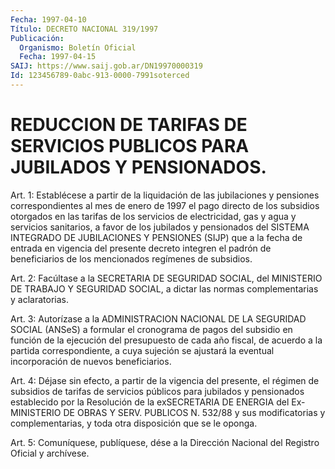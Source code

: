 ```yaml
---
Fecha: 1997-04-10
Título: DECRETO NACIONAL 319/1997
Publicación:
  Organismo: Boletín Oficial
  Fecha: 1997-04-15
SAIJ: https://www.saij.gob.ar/DN19970000319
Id: 123456789-0abc-913-0000-7991soterced
---
```

# REDUCCION DE TARIFAS DE SERVICIOS PUBLICOS PARA JUBILADOS Y PENSIONADOS.

<a id="1"></a>
Art. 1: Establécese  a  partir de  la  liquidación  de  las jubilaciones y pensiones correspondientes  al  mes de enero de 1997 el pago directo de los subsidios otorgados en las  tarifas  de  los servicios  de  electricidad,  gas  y agua y servicios sanitarios, a favor  de  los jubilados y pensionados  del  SISTEMA  INTEGRADO  DE JUBILACIONES  Y  PENSIONES  (SIJP)  que  a  la  fecha de entrada en vigencia del presente decreto integren el padrón  de  beneficiarios de los mencionados regímenes de subsidios.

<a id="2"></a>
Art.  2:  Facúltase  a  la  SECRETARIA  DE SEGURIDAD SOCIAL,  del MINISTERIO  DE  TRABAJO  Y SEGURIDAD SOCIAL, a  dictar  las  normas complementarias y aclaratorias.

<a id="3"></a>
Art. 3: Autorízase a la ADMINISTRACION  NACIONAL  DE  LA SEGURIDAD SOCIAL  (ANSeS)  a formular el cronograma de pagos del subsidio  en función de la ejecución  del  presupuesto  de  cada  año fiscal, de acuerdo a la partida correspondiente, a cuya sujeción  se  ajustará la eventual incorporación de nuevos beneficiarios.

<a id="4"></a>
Art.  4: Déjase sin efecto, a partir de la vigencia del presente, el régimen  de  subsidios  de  tarifas  de  servicios públicos para jubilados  y  pensionados  establecido  por  la  Resolución  de  la exSECRETARIA DE ENERGIA del Ex-MINISTERIO DE OBRAS Y SERV. PUBLICOS N. 532/88  y  sus  modificatorias  y complementarias, y  toda  otra disposición que se le oponga.

<a id="5"></a>
Art. 5: Comuníquese, publíquese, dése  a la Dirección Nacional del Registro Oficial y archívese.